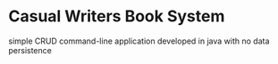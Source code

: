 # Casual Writers Book System
simple CRUD command-line application developed in java with no data persistence
